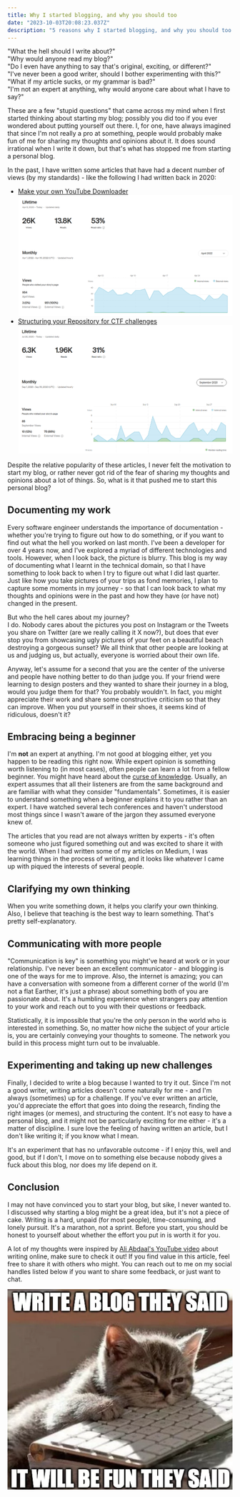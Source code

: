 ```yaml
---
title: Why I started blogging, and why you should too
date: "2023-10-03T20:08:23.037Z"
description: "5 reasons why I started blogging, and why you should too."
---
```


"What the hell should I write about?" \
"Why would anyone read my blog?" \
"Do I even have anything to say that's original, exciting, or different?" \
"I've never been a good writer, should I bother experimenting with this?" \
"What if my article sucks, or my grammar is bad?" \
"I'm not an expert at anything, why would anyone care about what I have to say?"

These are a few "stupid questions" that came across my mind when I first started thinking about starting my blog; possibly you did too if you ever wondered about putting yourself out there. I, for one, have always imagined that since I'm not really a pro at something, people would probably make fun of me for sharing my thoughts and opinions about it. It does sound irrational when I write it down, but that's what has stopped me from starting a personal blog.

In the past, I have written some articles that have had a decent number of views (by my standards) - like the following I had written back in 2020:

- [Make your own YouTube Downloader](https://medium.com/p/626133572429)
  ![Make your own YouTube Downloader](./youtube_downloader_views.png)
- [Structuring your Repository for CTF challenges](https://medium.com/p/9351fd47b09a)
  ![Structuring your Repository for CTF challenges - stats](./ctf_repository_views.png)

Despite the relative popularity of these articles, I never felt the motivation to start my blog, or rather never got rid of the fear of sharing my thoughts and opinions about a lot of things. So, what is it that pushed me to start this personal blog?

## Documenting my work

Every software engineer understands the importance of documentation - whether you're trying to figure out how to do something, or if you want to find out what the hell you worked on last month. I've been a developer for over 4 years now, and I've explored a myriad of different technologies and tools. However, when I look back, the picture is blurry. This blog is my way of documenting what I learnt in the technical domain, so that I have something to look back to when I try to figure out what I did last quarter. Just like how you take pictures of your trips as fond memories, I plan to capture some moments in my journey - so that I can look back to what my thoughts and opinions were in the past and how they have (or have not) changed in the present.

But who the hell cares about my journey? \
I do. Nobody cares about the pictures you post on Instagram or the Tweets you share on Twitter (are we really calling it X now?), but does that ever stop you from showcasing ugly pictures of your feet on a beautiful beach destroying a gorgeous sunset? We all think that other people are looking at us and judging us, but actually, everyone is worried about their own life.

Anyway, let's assume for a second that you are the center of the universe and people have nothing better to do than judge you. If your friend were learning to design posters and they wanted to share their journey in a blog, would you judge them for that? You probably wouldn't. In fact, you might appreciate their work and share some constructive criticism so that they can improve. When you put yourself in their shoes, it seems kind of ridiculous, doesn't it?

## Embracing being a beginner

I'm **not** an expert at anything. I'm not good at blogging either, yet you happen to be reading this right now. While expert opinion is something worth listening to (in most cases), often people can learn a lot from a fellow beginner. You might have heard about the [curse of knowledge](https://en.wikipedia.org/wiki/Curse_of_knowledge). Usually, an expert assumes that all their listeners are from the same background and are familiar with what they consider "fundamentals". Sometimes, it is easier to understand something when a beginner explains it to you rather than an expert. I have watched several tech conferences and haven't understood most things since I wasn't aware of the jargon they assumed everyone knew of.

The articles that you read are not always written by experts - it's often someone who just figured something out and was excited to share it with the world. When I had written some of my articles on Medium, I was learning things in the process of writing, and it looks like whatever I came up with piqued the interests of several people.

## Clarifying my own thinking

When you write something down, it helps you clarify your own thinking. Also, I believe that teaching is the best way to learn something. That's pretty self-explanatory.

## Communicating with more people

"Communication is key" is something you might've heard at work or in your relationship. I've never been an excellent communicator - and blogging is one of the ways for me to improve. Also, the internet is amazing; you can have a conversation with someone from a different corner of the world (I'm not a flat Earther, it's just a phrase) about something both of you are passionate about. It's a humbling experience when strangers pay attention to your work and reach out to you with their questions or feedback.

Statistically, it is impossible that you're the only person in the world who is interested in something. So, no matter how niche the subject of your article is, you are certainly conveying your thoughts to someone. The network you build in this process might turn out to be invaluable.

## Experimenting and taking up new challenges

Finally, I decided to write a blog because I wanted to try it out. Since I'm not a good writer, writing articles doesn't come naturally for me - and I'm always (sometimes) up for a challenge. If you've ever written an article, you'd appreciate the effort that goes into doing the research, finding the right images (or memes), and structuring the content. It's not easy to have a personal blog, and it might not be particularly exciting for me either - it's a matter of discipline. I sure love the feeling of having written an article, but I don't like writing it; if you know what I mean.

It's an experiment that has no unfavorable outcome - if I enjoy this, well and good, but if I don't, I move on to something else because nobody gives a fuck about this blog, nor does my life depend on it.

## Conclusion

I may not have convinced you to start your blog, but sike, I never wanted to. I discussed why starting a blog might be a great idea, but it's not a piece of cake. Writing is a hard, unpaid (for most people), time-consuming, and lonely pursuit. It's a marathon, not a sprint. Before you start, you should be honest to yourself about whether the effort you put in is worth it for you.

A lot of my thoughts were inspired by [Ali Abdaal's YouTube video](https://www.youtube.com/watch?v=vyVpRiqOvt4) about writing online, make sure to check it out! If you find value in this article, feel free to share it with others who might. You can reach out to me on my social handles listed below if you want to share some feedback, or just want to chat.

![That's a cute cat](./blog_meme.png)
